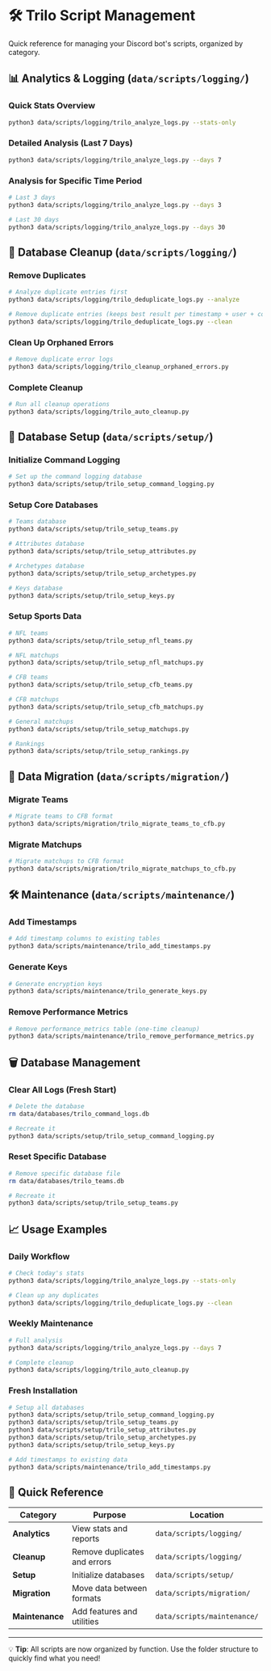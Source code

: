 # 🛠️ Trilo Script Management

Quick reference for managing your Discord bot's scripts, organized by category.

## 📊 **Analytics & Logging** (`data/scripts/logging/`)

### Quick Stats Overview
```bash
python3 data/scripts/logging/trilo_analyze_logs.py --stats-only
```

### Detailed Analysis (Last 7 Days)
```bash
python3 data/scripts/logging/trilo_analyze_logs.py --days 7
```

### Analysis for Specific Time Period
```bash
# Last 3 days
python3 data/scripts/logging/trilo_analyze_logs.py --days 3

# Last 30 days  
python3 data/scripts/logging/trilo_analyze_logs.py --days 30
```

## 🧹 **Database Cleanup** (`data/scripts/logging/`)

### Remove Duplicates
```bash
# Analyze duplicate entries first
python3 data/scripts/logging/trilo_deduplicate_logs.py --analyze

# Remove duplicate entries (keeps best result per timestamp + user + command, 3-second tolerance)
python3 data/scripts/logging/trilo_deduplicate_logs.py --clean
```

### Clean Up Orphaned Errors
```bash
# Remove duplicate error logs
python3 data/scripts/logging/trilo_cleanup_orphaned_errors.py
```

### Complete Cleanup
```bash
# Run all cleanup operations
python3 data/scripts/logging/trilo_auto_cleanup.py
```

## 🔧 **Database Setup** (`data/scripts/setup/`)

### Initialize Command Logging
```bash
# Set up the command logging database
python3 data/scripts/setup/trilo_setup_command_logging.py
```

### Setup Core Databases
```bash
# Teams database
python3 data/scripts/setup/trilo_setup_teams.py

# Attributes database  
python3 data/scripts/setup/trilo_setup_attributes.py

# Archetypes database
python3 data/scripts/setup/trilo_setup_archetypes.py

# Keys database
python3 data/scripts/setup/trilo_setup_keys.py
```

### Setup Sports Data
```bash
# NFL teams
python3 data/scripts/setup/trilo_setup_nfl_teams.py

# NFL matchups
python3 data/scripts/setup/trilo_setup_nfl_matchups.py

# CFB teams
python3 data/scripts/setup/trilo_setup_cfb_teams.py

# CFB matchups
python3 data/scripts/setup/trilo_setup_cfb_matchups.py

# General matchups
python3 data/scripts/setup/trilo_setup_matchups.py

# Rankings
python3 data/scripts/setup/trilo_setup_rankings.py
```

## 🔄 **Data Migration** (`data/scripts/migration/`)

### Migrate Teams
```bash
# Migrate teams to CFB format
python3 data/scripts/migration/trilo_migrate_teams_to_cfb.py
```

### Migrate Matchups
```bash
# Migrate matchups to CFB format
python3 data/scripts/migration/trilo_migrate_matchups_to_cfb.py
```

## 🛠️ **Maintenance** (`data/scripts/maintenance/`)

### Add Timestamps
```bash
# Add timestamp columns to existing tables
python3 data/scripts/maintenance/trilo_add_timestamps.py
```

### Generate Keys
```bash
# Generate encryption keys
python3 data/scripts/maintenance/trilo_generate_keys.py
```

### Remove Performance Metrics
```bash
# Remove performance_metrics table (one-time cleanup)
python3 data/scripts/maintenance/trilo_remove_performance_metrics.py
```

## 🗑️ **Database Management**

### Clear All Logs (Fresh Start)
```bash
# Delete the database
rm data/databases/trilo_command_logs.db

# Recreate it
python3 data/scripts/setup/trilo_setup_command_logging.py
```

### Reset Specific Database
```bash
# Remove specific database file
rm data/databases/trilo_teams.db

# Recreate it
python3 data/scripts/setup/trilo_setup_teams.py
```

## 📈 **Usage Examples**

### Daily Workflow
```bash
# Check today's stats
python3 data/scripts/logging/trilo_analyze_logs.py --stats-only

# Clean up any duplicates
python3 data/scripts/logging/trilo_deduplicate_logs.py --clean
```

### Weekly Maintenance
```bash
# Full analysis
python3 data/scripts/logging/trilo_analyze_logs.py --days 7

# Complete cleanup
python3 data/scripts/logging/trilo_auto_cleanup.py
```

### Fresh Installation
```bash
# Setup all databases
python3 data/scripts/setup/trilo_setup_command_logging.py
python3 data/scripts/setup/trilo_setup_teams.py
python3 data/scripts/setup/trilo_setup_attributes.py
python3 data/scripts/setup/trilo_setup_archetypes.py
python3 data/scripts/setup/trilo_setup_keys.py

# Add timestamps to existing data
python3 data/scripts/maintenance/trilo_add_timestamps.py
```

## 🎯 **Quick Reference**

| Category | Purpose | Location |
|----------|---------|----------|
| **Analytics** | View stats and reports | `data/scripts/logging/` |
| **Cleanup** | Remove duplicates and errors | `data/scripts/logging/` |
| **Setup** | Initialize databases | `data/scripts/setup/` |
| **Migration** | Move data between formats | `data/scripts/migration/` |
| **Maintenance** | Add features and utilities | `data/scripts/maintenance/` |

---

💡 **Tip**: All scripts are now organized by function. Use the folder structure to quickly find what you need!